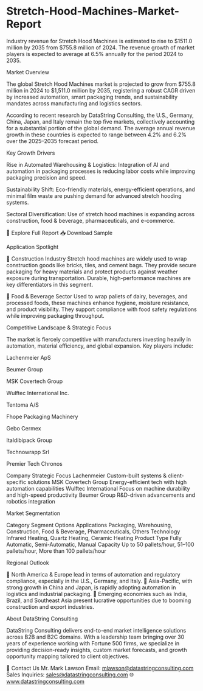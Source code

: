 # Stretch-Hood-Machines-Market-Report

Industry revenue for Stretch Hood Machines is estimated to rise to $1511.0 million by 2035 from $755.8 million of 2024. The revenue growth of market players is expected to average at 6.5% annually for the period 2024 to 2035.



Market Overview

The global Stretch Hood Machines market is projected to grow from $755.8 million in 2024 to $1,511.0 million by 2035, registering a robust CAGR driven by increased automation, smart packaging trends, and sustainability mandates across manufacturing and logistics sectors.

According to recent research by DataString Consulting, the U.S., Germany, China, Japan, and Italy remain the top five markets, collectively accounting for a substantial portion of the global demand. The average annual revenue growth in these countries is expected to range between 4.2% and 6.2% over the 2025–2035 forecast period.

Key Growth Drivers

Rise in Automated Warehousing & Logistics: Integration of AI and automation in packaging processes is reducing labor costs while improving packaging precision and speed.

Sustainability Shift: Eco-friendly materials, energy-efficient operations, and minimal film waste are pushing demand for advanced stretch hooding systems.

Sectoral Diversification: Use of stretch hood machines is expanding across construction, food & beverage, pharmaceuticals, and e-commerce.

📘 Explore Full Report
📥 Download Sample

Application Spotlight

🔹 Construction Industry
Stretch hood machines are widely used to wrap construction goods like bricks, tiles, and cement bags. They provide secure packaging for heavy materials and protect products against weather exposure during transportation. Durable, high-performance machines are key differentiators in this segment.

🔹 Food & Beverage Sector
Used to wrap pallets of dairy, beverages, and processed foods, these machines enhance hygiene, moisture resistance, and product visibility. They support compliance with food safety regulations while improving packaging throughput.

Competitive Landscape & Strategic Focus

The market is fiercely competitive with manufacturers investing heavily in automation, material efficiency, and global expansion. Key players include:

Lachenmeier ApS

Beumer Group

MSK Covertech Group

Wulftec International Inc.

Tentoma A/S

Fhope Packaging Machinery

Gebo Cermex

Italdibipack Group

Technowrapp Srl

Premier Tech Chronos

Company	Strategic Focus
Lachenmeier	Custom-built systems & client-specific solutions
MSK Covertech Group	Energy-efficient tech with high automation capabilities
Wulftec International	Focus on machine durability and high-speed productivity
Beumer Group	R&D-driven advancements and robotics integration

Market Segmentation

Category	Segment Options
Applications	Packaging, Warehousing, Construction, Food & Beverage, Pharmaceuticals, Others
Technology	Infrared Heating, Quartz Heating, Ceramic Heating
Product Type	Fully Automatic, Semi-Automatic, Manual
Capacity	Up to 50 pallets/hour, 51–100 pallets/hour, More than 100 pallets/hour

Regional Outlook

📌 North America & Europe lead in terms of automation and regulatory compliance, especially in the U.S., Germany, and Italy.
📌 Asia-Pacific, with strong growth in China and Japan, is rapidly adopting automation in logistics and industrial packaging.
📌 Emerging economies such as India, Brazil, and Southeast Asia present lucrative opportunities due to booming construction and export industries.

About DataString Consulting

DataString Consulting delivers end-to-end market intelligence solutions across B2B and B2C domains. With a leadership team bringing over 30 years of experience working with Fortune 500 firms, we specialize in providing decision-ready insights, custom market forecasts, and growth opportunity mapping tailored to client objectives.



📧 Contact Us
Mr. Mark Lawson
Email: mlawson@datastringconsulting.com
Sales Inquiries: sales@datastringconsulting.com
🌐 www.datastringconsulting.com
